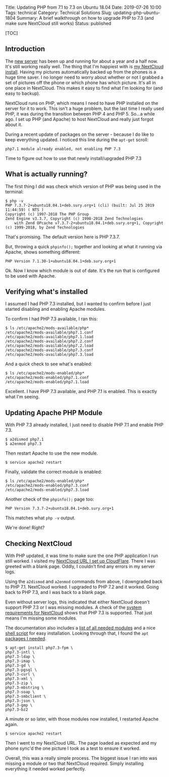 Title: Updating PHP from 7.1 to 7.3 on Ubuntu 18.04
Date: 2019-07-26 10:00
Tags: technical
Category: Technical Solutions
Slug: updating-php-ubuntu-1804
Summary: A brief walkthrough on how to upgrade PHP to 7.3 (and make sure NextCloud still works)
Status: published

[TOC]

## Introduction

The [new server][1] has been up and running for about a year and a half now. It's still
working really well. The thing that I'm happiest with is [my NextCloud install][2]. Having
my pictures automatically backed up from the phones is a huge time saver. I no
longer need to worry about whether or not I grabbed a set of pictures off the
phone or which phone has which picture. It's all in one place in NextCloud. This
makes it easy to find what I'm looking for (and easy to backup).

NextCloud runs on PHP, which means I need to have PHP installed on the server
for it to work. This isn't a huge problem, but the last time I really used PHP,
it was during the transition between PHP 4 and PHP 5. So...a while ago. I set up PHP
(and Apache) to host NextCloud and really just forgot about it.

During a recent update of packages on the server - because I do like to keep
everything updated. I noticed this line during the `apt-get` scroll:

    php7.1 module already enabled, not enabling PHP 7.3

Time to figure out how to use that newly install/upgraded PHP 7.3

## What is actually running?

The first thing I did was check which version of PHP was being used in the terminal:

    $ php -v
    PHP 7.3.7-2+ubuntu18.04.1+deb.sury.org+1 (cli) (built: Jul 25 2019 11:44:59) ( NTS )
    Copyright (c) 1997-2018 The PHP Group
    Zend Engine v3.3.7, Copyright (c) 1998-2018 Zend Technologies
        with Zend OPcache v7.3.7-2+ubuntu18.04.1+deb.sury.org+1, Copyright (c) 1999-2018, by Zend Technologies

That's promising. The default version here is PHP 7.3.7.

But, throwing a quick `phpinfo();` together and looking at what it running via
Apache, shows something different:

    PHP Version 7.1.30-1+ubuntu18.04.1+deb.sury.org+1

Ok. Now I know which module is out of date. It's the run that is configured to
be used with Apache.

## Verifying what's installed

I assumed I had PHP 7.3 installed, but I wanted to confirm before I just started
disabling and enabling Apache modules.

To confirm I had PHP 7.3 available, I ran this:

    $ ls /etc/apache2/mods-available/php*
    /etc/apache2/mods-available/php7.1.conf
    /etc/apache2/mods-available/php7.1.load
    /etc/apache2/mods-available/php7.2.conf
    /etc/apache2/mods-available/php7.2.load
    /etc/apache2/mods-available/php7.3.conf
    /etc/apache2/mods-available/php7.3.load

And a quick check to see what's enabled:

    $ ls /etc/apache2/mods-enabled/php*
    /etc/apache2/mods-enabled/php7.1.conf
    /etc/apache2/mods-enabled/php7.1.load

Excellent. I have PHP 7.3 available, and PHP 7.1 is enabled. This is exactly what
I'm seeing.

## Updating Apache PHP Module

With PHP 7.3 already installed, I just need to disable PHP 7.1 and enable PHP 7.3.

    $ a2dismod php7.1
    $ a2enmod php7.3

Then restart Apache to use the new module.

    $ service apache2 restart

Finally, validate the correct module is enabled:

    $ ls /etc/apache2/mods-enabled/php*
    /etc/apache2/mods-enabled/php7.3.conf
    /etc/apache2/mods-enabled/php7.3.load

Another check of the `phpinfo();` page too:

    PHP Version 7.3.7-2+ubuntu18.04.1+deb.sury.org+1

This matches what `php -v` output.

We're done! Right?

## Checking NextCloud

With PHP updated, it was time to make sure the one PHP application I run still
worked. I visited my [NextCloud URL I set up CloudFlare][3]. There I was greeted
with a blank page. Oddly, I couldn't find any errors in my server logs.

Using the `a2dismod` and `a2enmod` commands from above, I downgraded back to
PHP 7.1. NextCloud worked. I upgraded to PHP 7.2 and it worked. Going back to PHP
7.3, and I was back to a blank page.

Even without server logs, this indicated that either NextCloud doesn't support
PHP 7.3 or I was missing modules. A check of the [system requirements for NextCloud][4]
shows that PHP 7.3 is supported. That just means I'm missing some modules.

The documentation also includes a [list of all needed modules][5] and a nice
[shell script][6] for easy installation. Looking through that, I found the `apt`
[packages I needed][7].

    $ apt-get install php7.3-fpm \
    php7.3-intl \
    php7.3-ldap \
    php7.3-imap \
    php7.3-gd \
    php7.3-pgsql \
    php7.3-curl \
    php7.3-xml \
    php7.3-zip \
    php7.3-mbstring \
    php7.3-soap \
    php7.3-smbclient \
    php7.3-json \
    php7.3-gmp \
    php7.3-bz2

A minute or so later, with those modules now installed, I restarted Apache again.

    $ service apache2 restart

Then I went to my NextCloud URL. The page loaded as expected and my phone
sync'd the one picture I took as a test to ensure it worked.

Overall, this was a really simple process. The biggest issue I ran into was missing
a module or two that NextCloud required. Simply installing everything it needed
worked perfectly.


 [1]: {filename}2018_02_12_a_new_server_for_the_house.md
 [2]: {filename}2018_03_27_installing_nextcloud.md
 [3]: {filename}2018_04_25_setup_cloudflare_letsencrypt.md
 [4]: https://docs.nextcloud.com/server/15/admin_manual/installation/system_requirements.html
 [5]: https://docs.nextcloud.com/server/15/admin_manual/installation/source_installation.html#prerequisites-for-manual-installation
 [6]: https://github.com/nextcloud/vm/blob/master/nextcloud_install_production.sh/
 [7]: https://github.com/nextcloud/vm/blob/c469b3045c7405261a0d9f20fec7ef5f0f508efe/nextcloud_install_production.sh#L256-L272
